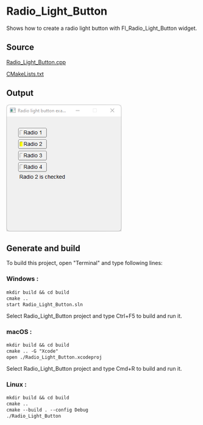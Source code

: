 # Radio_Light_Button

Shows how to create a radio light button with Fl_Radio_Light_Button widget.

## Source

[Radio_Light_Button.cpp](Radio_Light_Button.cpp)

[CMakeLists.txt](CMakeLists.txt)

## Output

![output](../../../docs/Pictures/Examples/Radio_light_Button.png)

## Generate and build

To build this project, open "Terminal" and type following lines:

### Windows :

``` shell
mkdir build && cd build
cmake .. 
start Radio_Light_Button.sln
```

Select Radio_Light_Button project and type Ctrl+F5 to build and run it.

### macOS :

``` shell
mkdir build && cd build
cmake .. -G "Xcode"
open ./Radio_Light_Button.xcodeproj
```

Select Radio_Light_Button project and type Cmd+R to build and run it.

### Linux :

``` shell
mkdir build && cd build
cmake .. 
cmake --build . --config Debug
./Radio_Light_Button
```

